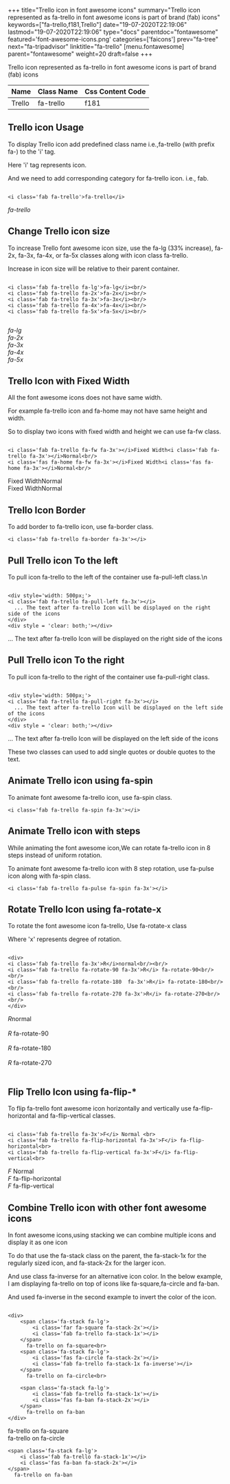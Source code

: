 +++
title="Trello icon in font awesome icons"
summary="Trello icon represented as fa-trello in font awesome icons is part of brand (fab) icons"
keywords=["fa-trello,f181,Trello"]
date="19-07-2020T22:19:06"
lastmod="19-07-2020T22:19:06"
type="docs"
parentdoc="fontawesome"
featured='font-awesome-icons.png'
categories=['faicons']
prev="fa-tree"
next="fa-tripadvisor"
linktitle="fa-trello"
[menu.fontawesome]
parent="fontawesome"
weight=20
draft=false
+++


Trello icon represented as fa-trello in font awesome icons is part of brand (fab) icons

<div class='table-responsive'><table class='table'><thead><tr><th>Name</th><th>Class Name</th><th>Css Content Code</th></tr></thead><tbody><tr><td>Trello</td><td>fa-trello</td><td>f181</td></tr></tbody></table></div>



## Trello icon Usage

To display Trello icon add predefined class name i.e.,fa-trello (with prefix fa-) to the 'i' tag.

Here 'i' tag represents icon.

And we need to add corresponding category for fa-trello icon. i.e., fab.


```

<i class='fab fa-trello'>fa-trello</i>
```

<i class='fab fa-trello'>fa-trello</i>




## Change Trello icon size
To increase Trello font awesome icon size, use the fa-lg (33% increase), fa-2x, fa-3x, fa-4x, or fa-5x classes along with icon class fa-trello.

Increase in icon size will be relative to their parent container. 

```

<i class='fab fa-trello fa-lg'>fa-lg</i><br/>
<i class='fab fa-trello fa-2x'>fa-2x</i><br/>
<i class='fab fa-trello fa-3x'>fa-3x</i><br/>
<i class='fab fa-trello fa-4x'>fa-4x</i><br/>
<i class='fab fa-trello fa-5x'>fa-5x</i><br/>
            
```

<i class='fab fa-trello fa-lg'>fa-lg</i><br/>
<i class='fab fa-trello fa-2x'>fa-2x</i><br/>
<i class='fab fa-trello fa-3x'>fa-3x</i><br/>
<i class='fab fa-trello fa-4x'>fa-4x</i><br/>
<i class='fab fa-trello fa-5x'>fa-5x</i><br/>
            



## Trello Icon with Fixed Width 

All the font awesome icons does not have same width.

For example fa-trello icon and fa-home may not have same height and width.

So to display two icons with fixed width and height we can use fa-fw class.


```

<i class='fab fa-trello fa-fw fa-3x'></i>Fixed Width<i class='fab fa-trello fa-3x'></i>Normal<br/>
<i class='fas fa-home fa-fw fa-3x'></i>Fixed Width<i class='fas fa-home fa-3x'></i>Normal<br/>
```

<i class='fab fa-trello fa-fw fa-3x'></i>Fixed Width<i class='fab fa-trello fa-3x'></i>Normal<br/>
<i class='fas fa-home fa-fw fa-3x'></i>Fixed Width<i class='fas fa-home fa-3x'></i>Normal<br/>



## Trello Icon Border 

To add border to fa-trello icon, use fa-border class.


```
<i class='fab fa-trello fa-border fa-3x'></i>

```
<i class='fab fa-trello fa-border fa-3x'></i>





## Pull Trello icon To the left

To pull icon fa-trello to the left of the container use fa-pull-left class.\n

```

<div style='width: 500px;'>
<i class='fab fa-trello fa-pull-left fa-3x'></i>
  ... The text after fa-trello Icon will be displayed on the right side of the icons
</div>
<div style = 'clear: both;'></div>
```

<div style='width: 500px;'>
<i class='fab fa-trello fa-pull-left fa-3x'></i>
  ... The text after fa-trello Icon will be displayed on the right side of the icons
</div>
<div style = 'clear: both;'></div>




## Pull Trello icon To the right
To pull icon fa-trello to the right of the container use fa-pull-right class.

```

<div style='width: 500px;'>
<i class='fab fa-trello fa-pull-right fa-3x'></i>
  ... The text after fa-trello Icon will be displayed on the left side of the icons
</div>
<div style = 'clear: both;'></div>
```

<div style='width: 500px;'>
<i class='fab fa-trello fa-pull-right fa-3x'></i>
  ... The text after fa-trello Icon will be displayed on the left side of the icons
</div>
<div style = 'clear: both;'></div>

These two classes can used to add single quotes or double quotes to the text.


## Animate Trello icon using fa-spin
To animate font awesome fa-trello icon, use fa-spin class.

```
<i class='fab fa-trello fa-spin fa-3x'></i>
```
<i class='fab fa-trello fa-spin fa-3x'></i>




## Animate Trello icon with steps
While animating the font awesome icon,We can rotate fa-trello icon in 8 steps instead of uniform rotation.

To animate font awesome fa-trello icon with 8 step rotation, use fa-pulse icon along with fa-spin class.


```
<i class='fab fa-trello fa-pulse fa-spin fa-3x'></i>

```
<i class='fab fa-trello fa-pulse fa-spin fa-3x'></i>





## Rotate Trello Icon using fa-rotate-x
To rotate the font awesome icon fa-trello, Use fa-rotate-x class

Where 'x' represents degree of rotation.


```

<div>
<i class='fab fa-trello fa-3x'>R</i>normal<br/><br/>
<i class='fab fa-trello fa-rotate-90 fa-3x'>R</i> fa-rotate-90<br/><br/> 
<i class='fab fa-trello fa-rotate-180  fa-3x'>R</i> fa-rotate-180<br/><br/> 
<i class='fab fa-trello fa-rotate-270 fa-3x'>R</i> fa-rotate-270<br/><br/>
</div>
```

<div>
<i class='fab fa-trello fa-3x'>R</i>normal<br/><br/>
<i class='fab fa-trello fa-rotate-90 fa-3x'>R</i> fa-rotate-90<br/><br/> 
<i class='fab fa-trello fa-rotate-180  fa-3x'>R</i> fa-rotate-180<br/><br/> 
<i class='fab fa-trello fa-rotate-270 fa-3x'>R</i> fa-rotate-270<br/><br/>
</div>




## Flip Trello Icon using fa-flip-*
To flip fa-trello font awesome icon horizontally and vertically use fa-flip-horizontal and fa-flip-vertical classes. 

```

<i class='fab fa-trello fa-3x'>F</i> Normal <br>
<i class='fab fa-trello fa-flip-horizontal fa-3x'>F</i> fa-flip-horizontal<br>
<i class='fab fa-trello fa-flip-vertical fa-3x'>F</i> fa-flip-vertical<br>
```

<i class='fab fa-trello fa-3x'>F</i> Normal <br>
<i class='fab fa-trello fa-flip-horizontal fa-3x'>F</i> fa-flip-horizontal<br>
<i class='fab fa-trello fa-flip-vertical fa-3x'>F</i> fa-flip-vertical<br>




## Combine Trello icon with other font awesome icons
In font awesome icons,using stacking we can combine multiple icons and display it as one icon 

To do that use the fa-stack class on the parent, the fa-stack-1x for the regularly sized icon, and fa-stack-2x for the larger icon.

And use class fa-inverse for an alternative icon color. 
In the below example, I am displaying fa-trello on top of icons like fa-square,fa-circle and fa-ban.

And used fa-inverse in the second example to invert the color of the icon.

```

<div>
    <span class='fa-stack fa-lg'>
        <i class='far fa-square fa-stack-2x'></i>
        <i class='fab fa-trello fa-stack-1x'></i>
    </span>
      fa-trello on fa-square<br>
    <span class='fa-stack fa-lg'>
        <i class='fas fa-circle fa-stack-2x'></i>
        <i class='fab fa-trello fa-stack-1x fa-inverse'></i>
    </span>
      fa-trello on fa-circle<br>

    <span class='fa-stack fa-lg'>
        <i class='fab fa-trello fa-stack-1x'></i>
        <i class='fas fa-ban fa-stack-2x'></i>
    </span>
      fa-trello on fa-ban
</div>
```

<div>
    <span class='fa-stack fa-lg'>
        <i class='far fa-square fa-stack-2x'></i>
        <i class='fab fa-trello fa-stack-1x'></i>
    </span>
      fa-trello on fa-square<br>
    <span class='fa-stack fa-lg'>
        <i class='fas fa-circle fa-stack-2x'></i>
        <i class='fab fa-trello fa-stack-1x fa-inverse'></i>
    </span>
      fa-trello on fa-circle<br>

    <span class='fa-stack fa-lg'>
        <i class='fab fa-trello fa-stack-1x'></i>
        <i class='fas fa-ban fa-stack-2x'></i>
    </span>
      fa-trello on fa-ban
</div>






